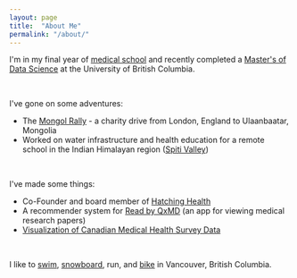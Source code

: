 ```yaml
---
layout: page
title:  "About Me"
permalink: "/about/"
---
```


I'm in my final year of [medical school](http://mdprogram.med.ubc.ca/2016/10/11/md-student-daniel-raff-receives-the-2016-canadian-medical-hall-of-fame-award/) and recently completed a [Master's of Data Science](https://masterdatascience.science.ubc.ca/) at the University of British Columbia. 
 

<br>


I've gone on some adventures:

* The [Mongol Rally](https://danielraff.com/travel/Mongol-Rally.html) - a charity drive from London, England to Ulaanbaatar, Mongolia  
* Worked on water infrastructure and health education for a remote school in the Indian Himalayan region ([Spiti Valley](https://en.wikipedia.org/wiki/Spiti_Valley))  

<br>

I've made some things:

* Co-Founder and board member of [Hatching Health](http://www.hatchinghealth.com/)
* A recommender system for [Read by QxMD](https://qxmd.com/read-by-qxmd) (an app for viewing medical research papers)
* [Visualization of Canadian Medical Health Survey Data](https://raffrica.shinyapps.io/cad_mental_health_viz/)

<br>

I like to [swim](http://vancouver.ca/parks-recreation-culture/kitsilano-pool.aspx), [snowboard](https://www.whistlerblackcomb.com/), run, and [bike](https://www.rbcgranfondo.com/whistler/) in Vancouver, British Columbia.  
